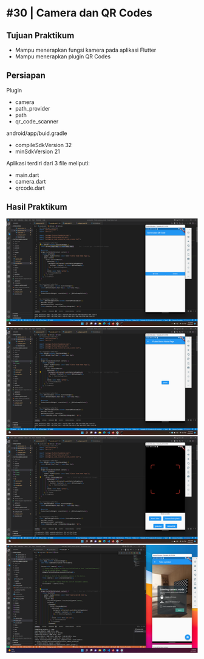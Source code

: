 # #30 | Camera dan QR Codes

## Tujuan Praktikum

* Mampu menerapkan fungsi kamera pada aplikasi Flutter
* Mampu menerapkan plugin QR Codes

## Persiapan

Plugin

* camera
* path_provider
* path
* qr_code_scanner

android/app/buid.gradle 

* compileSdkVersion 32
* minSdkVersion 21

Aplikasi terdiri dari 3 file meliputi:

* main.dart
* camera.dart
* qrcode.dart 

## Hasil Praktikum

![Hasil Praktikum](./images/01.png)
![Hasil Praktikum](./images/02.png)
![Hasil Praktikum](./images/03.png)
![Hasil Praktikum](./images/04.png)


